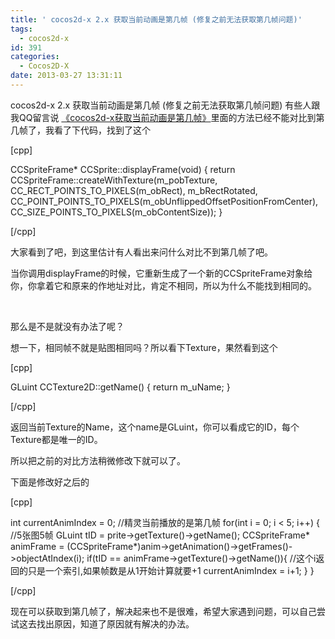 ```yaml
---
title: ' cocos2d-x 2.x 获取当前动画是第几帧 (修复之前无法获取第几帧问题)'
tags:
  - cocos2d-x
id: 391
categories:
  - Cocos2D-X
date: 2013-03-27 13:31:11
---
```


cocos2d-x 2.x 获取当前动画是第几帧 (修复之前无法获取第几帧问题)
有些人跟我QQ留言说 [《cocos2d-x获取当前动画是第几帧》](http://www.cocos2dev.com/?p=80)里面的方法已经不能对比到第几帧了，我看了下代码，找到了这个

[cpp]

CCSpriteFrame* CCSprite::displayFrame(void)
{
 return CCSpriteFrame::createWithTexture(m_pobTexture,
 CC_RECT_POINTS_TO_PIXELS(m_obRect),
 m_bRectRotated,
 CC_POINT_POINTS_TO_PIXELS(m_obUnflippedOffsetPositionFromCenter),
 CC_SIZE_POINTS_TO_PIXELS(m_obContentSize));
}

[/cpp]

大家看到了吧，到这里估计有人看出来问什么对比不到第几帧了吧。

当你调用displayFrame的时候，它重新生成了一个新的CCSpriteFrame对象给你，你拿着它和原来的作地址对比，肯定不相同，所以为什么不能找到相同的。

&nbsp;

那么是不是就没有办法了呢？

想一下，相同帧不就是贴图相同吗？所以看下Texture，果然看到这个

[cpp]

GLuint CCTexture2D::getName()
{
 return m_uName;
}

[/cpp]

返回当前Texture的Name，这个name是GLuint，你可以看成它的ID，每个Texture都是唯一的ID。

所以把之前的对比方法稍微修改下就可以了。

下面是修改好之后的

[cpp]

int currentAnimIndex = 0; //精灵当前播放的是第几帧
 for(int i = 0; i &lt; 5; i++)
 {
 //5张图5帧
 GLuint tID = prite-&gt;getTexture()-&gt;getName();
 CCSpriteFrame* animFrame = (CCSpriteFrame*)anim-&gt;getAnimation()-&gt;getFrames()-&gt;objectAtIndex(i);
 if(tID == animFrame-&gt;getTexture()-&gt;getName()){
 //这个i返回的只是一个索引,如果帧数是从1开始计算就要+1
 currentAnimIndex = i+1;
 }
 }

[/cpp]

现在可以获取到第几帧了，解决起来也不是很难，希望大家遇到问题，可以自己尝试这去找出原因，知道了原因就有解决的办法。